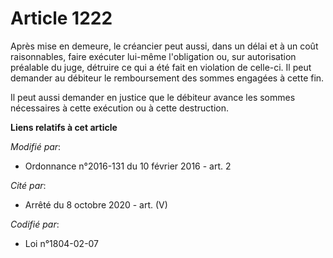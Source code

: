 # Article 1222

Après mise en demeure, le créancier peut aussi, dans un délai et à un coût raisonnables, faire exécuter lui-même l'obligation
ou, sur autorisation préalable du juge, détruire ce qui a été fait en violation de celle-ci. Il peut demander au débiteur le
remboursement des sommes engagées à cette fin. 

Il peut aussi demander en justice que le débiteur avance les sommes nécessaires à cette exécution ou à cette destruction.

**Liens relatifs à cet article**

_Modifié par_:

  - Ordonnance n°2016-131 du 10 février 2016 - art. 2

_Cité par_:

  - Arrêté du 8 octobre 2020 - art. (V)

_Codifié par_:

  - Loi n°1804-02-07
